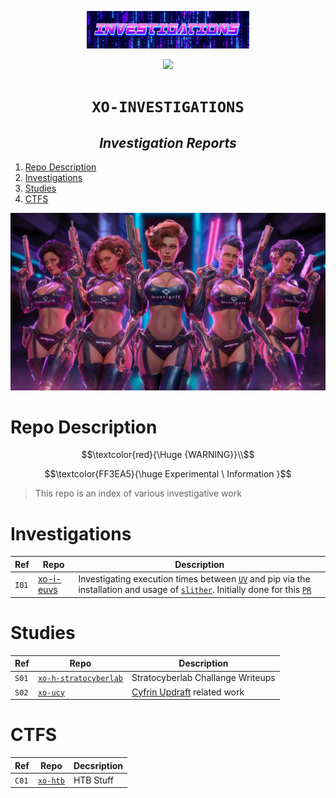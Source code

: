 <p align="center"><a href="https://x.com/xyizko" target="_blank" rel="noopener noreferrer"><img src="https://raw.githubusercontent.com/xyizko/xo-tagz/refs/heads/main/gfx/i.png"></a></p>

<p align="center">
<a href="https://twitter.com/xyizko" target="_blank">
<img src="https://hits.seeyoufarm.com/api/count/incr/badge.svg?url=https%3A%2F%2Fgithub.com%2Fxyizko%2Fxo-inv&count_bg=%23D71263&title_bg=%23161414&icon=&icon_color=%23E7E7E7&title=%F0%9F%91%81%EF%B8%8F&edge_flat=false"/>
</a>


<h1 align="center"><code>XO-INVESTIGATIONS</code></h1>
<h2 align="center"><i>Investigation Reports</i></h2>

1. [Repo Description](#repo-description)
2. [Investigations](#investigations)
3. [Studies](#studies)
4. [CTFS](#ctfs)


[![](./gfx/x.jpeg)](https://youtu.be/rxziz-IcBKQ?feature=shared)

# Repo Description 


```math
\textcolor{red}{\Huge {WARNING}}\\
```
```math
\textcolor{FF3EA5}{\huge Experimental \ Information }
```



> This repo is an index of various investigative work

# Investigations

| Ref   | Repo                                             | Description                                                                                                                                                                                                                                    |
| ----- | ------------------------------------------------ | ---------------------------------------------------------------------------------------------------------------------------------------------------------------------------------------------------------------------------------------------- |
| `I01` | [xo-i-euvs](https://github.com/xyizko/xo-i-euvs) | Investigating execution times between [`UV`](https://docs.astral.sh/uv/) and pip via the installation and usage of [`slither`](https://github.com/crytic/slither). Initially done for this [`PR`](https://github.com/crytic/slither/pull/2573) |

# Studies

| Ref   | Repo                                                                   | Description                                                  |
| ----- | ---------------------------------------------------------------------- | ------------------------------------------------------------ |
| `S01` | [`xo-h-stratocyberlab`](https://github.com/xyizko/xo-h-stratocyberlab) | Stratocyberlab Challange Writeups                            |
| `S02` | [`xo-ucy`](https://github.com/xyizko/xo-ucy)                           | [Cyfrin Updraft](https://www.cyfrin.io/updraft) related work |


# CTFS

| Ref   | Repo                                         | Decsription |
| ----- | -------------------------------------------- | ----------- |
| `C01` | [`xo-htb`](https://github.com/xyizko/xo-htb) | HTB Stuff   |